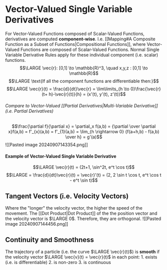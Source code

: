 # Vector-Valued Single Variable Derivatives
For Vector-Valued Functions composed of Scalar-Valued Functions, derivatives are computed **component-wise**.
	I.e. [[Mapping#A Composite Function as a Subset of Functions|Compositional Functions]], where Vector-Valued Functions are composed of Scalar-Valued Functions. 
		Normal Single Variable Derivative Rules apply for these individual component (i.e. scalar) functions.
$$\LARGE \vec{r}: [0,1] \to \mathbb{R}^3, \quad x,y,z : [0,1] \to \mathbb{R}$$
$$\LARGE \text{If all the component functions are differentiable then:}$$
$$\LARGE \vec{r}(t) = \frac{d}{dt}\vec{r} = \lim\limits_{h \to 0}\frac{\vec{r}(t+ h)-\vec{r}(t)}{h} = (x'(t), y'(t), z'(t))$$
###### *Compare to Vector-Valued [[Partial Derivatives|Multi-Variable Derivative]] (i.e. Partial Derivatives)*
$$\frac{\partial f}{\partial x} = \partial_x f(a,b) = {\partial \over \partial x}f(a,b) = f'_{x}(a,b) = f'_{1}(a,b) = \lim_{h \rightarrow 0} {f(a+h,b) - f(a,b) \over h} = g'(a)$$
![[Pasted image 20240907143354.png]]
#### Example of Vector-Valued Single Variable Derivative
$$\LARGE \vec{r}(t) = (2t+1, \sin^2t, e^t \cos t)$$
$$\LARGE = \frac{d}{dt}\vec{r}(t) = \vec{r}'(t) = (2, 2 \sin t \cos t, e^t \cos t - e^t \sin t)$$
## Tangent Vectors (i.e. Velocity Vectors)
Where the "longer" the velocity vector, the higher the speed of the movement.
	The [[Dot Product|Dot Product]] of the the position vector and the velocity vector is $\LARGE 0$.
		Therefore, they are orthogonal.
![[Pasted image 20240907144456.png]]
## Continuity and Smoothness 
The trajectory of a particle (i.e. the curve $\LARGE \vec{r}(t)$) is **smooth** if the velocity vector $\LARGE \vec{v}(t) = \vec{r}(t)$ in each point:
	1. exists (i.e. is differentiable)
	2. is non-zero
	3. is continuous


